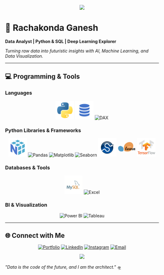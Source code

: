 <p align="center">
  <img src="https://media.giphy.com/media/3o7aD5tv1ogNBtDhDi/giphy.gif" width="600"/>
</p>

# 👾 Rachakonda Ganesh
**Data Analyst | Python & SQL | Deep Learning Explorer**  

*Turning raw data into futuristic insights with AI, Machine Learning, and Data Visualization.*

---

## 💻 Programming & Tools

### Languages
<p align="center">
  <img src="https://raw.githubusercontent.com/github/explore/main/topics/python/python.png" width="60" alt="Python"/>  
  <img src="https://raw.githubusercontent.com/github/explore/main/topics/sql/sql.png" width="60" alt="SQL"/>  
  <img src="https://raw.githubusercontent.com/github/explore/main/topics/dax/dax.png" width="60" alt="DAX"/>
</p>

### Python Libraries & Frameworks
<p align="center">
  <img src="https://raw.githubusercontent.com/github/explore/main/topics/numpy/numpy.png" width="60" alt="NumPy"/>
  <img src="https://raw.githubusercontent.com/github/explore/main/topics/pandas/pandas.png" width="60" alt="Pandas"/>
  <img src="https://raw.githubusercontent.com/github/explore/main/topics/matplotlib/matplotlib.png" width="60" alt="Matplotlib"/>
  <img src="https://raw.githubusercontent.com/github/explore/main/topics/seaborn/seaborn.png" width="60" alt="Seaborn"/>
  <img src="https://raw.githubusercontent.com/github/explore/main/topics/scipy/scipy.png" width="60" alt="SciPy"/>
  <img src="https://raw.githubusercontent.com/github/explore/main/topics/scikit-learn/scikit-learn.png" width="60" alt="Scikit-Learn"/>
  <img src="https://raw.githubusercontent.com/github/explore/main/topics/tensorflow/tensorflow.png" width="60" alt="TensorFlow"/>
</p>

### Databases & Tools
<p align="center">
  <img src="https://raw.githubusercontent.com/github/explore/main/topics/mysql/mysql.png" width="60" alt="MySQL"/>
  <img src="https://raw.githubusercontent.com/github/explore/main/topics/excel/excel.png" width="60" alt="Excel"/>
</p>

### BI & Visualization
<p align="center">
  <img src="https://raw.githubusercontent.com/github/explore/main/topics/powerbi/powerbi.png" width="60" alt="Power BI"/>
  <img src="https://raw.githubusercontent.com/github/explore/main/topics/tableau/tableau.png" width="60" alt="Tableau"/>
</p>

---

## 🌐 Connect with Me
<p align="center">
  <a href="https://rachakonda-ganesh.lovable.app/"><img src="https://img.shields.io/badge/Portfolio-Website-blue?style=for-the-badge&logo=Google-Chrome" alt="Portfolio"/></a>
  <a href="https://www.linkedin.com/in/rachakonda-ganesh-2782452a8"><img src="https://img.shields.io/badge/LinkedIn-Rachakonda-blue?style=for-the-badge&logo=linkedin" alt="LinkedIn"/></a>
  <a href="https://www.instagram.com/gany9c?igsh=MWZwOW9jMzY5MWY2dA=="><img src="https://img.shields.io/badge/Instagram-@gany9c-purple?style=for-the-badge&logo=instagram" alt="Instagram"/></a>
  <a href="mailto:rachakondaganesh60@gmail.com"><img src="https://img.shields.io/badge/Email-rachakondaganesh60@gmail.com-red?style=for-the-badge&logo=gmail" alt="Email"/></a>
</p>

<p align="center">
  <img src="https://media.giphy.com/media/3oKIPwoeGErMmaI43C/giphy.gif" width="600"/>
</p>

*"Data is the code of the future, and I am the architect."* 🛸


